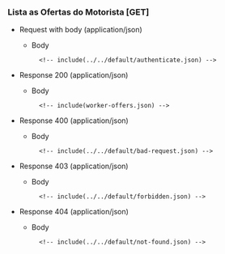 ### Lista as Ofertas do Motorista [GET]

+ Request with body (application/json)

    + Body

            <!-- include(../../default/authenticate.json) -->

+ Response 200 (application/json)

    + Body

            <!-- include(worker-offers.json) -->

+ Response 400 (application/json)

    + Body

            <!-- include(../../default/bad-request.json) -->

+ Response 403 (application/json)

    + Body

            <!-- include(../../default/forbidden.json) -->

+ Response 404 (application/json)

    + Body

            <!-- include(../../default/not-found.json) -->
